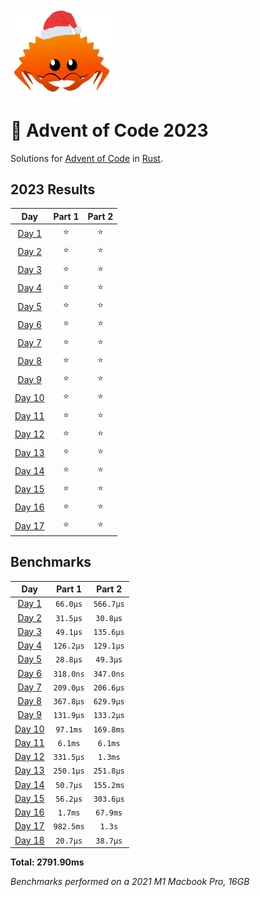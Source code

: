 <img src="./.assets/christmas_ferris.png" width="164">

# 🎄 Advent of Code 2023

Solutions for [Advent of Code](https://adventofcode.com/) in [Rust](https://www.rust-lang.org/).

<!--- advent_readme_stars table --->
## 2023 Results

| Day | Part 1 | Part 2 |
| :---: | :---: | :---: |
| [Day 1](https://adventofcode.com/2023/day/1) | ⭐ | ⭐ |
| [Day 2](https://adventofcode.com/2023/day/2) | ⭐ | ⭐ |
| [Day 3](https://adventofcode.com/2023/day/3) | ⭐ | ⭐ |
| [Day 4](https://adventofcode.com/2023/day/4) | ⭐ | ⭐ |
| [Day 5](https://adventofcode.com/2023/day/5) | ⭐ | ⭐ |
| [Day 6](https://adventofcode.com/2023/day/6) | ⭐ | ⭐ |
| [Day 7](https://adventofcode.com/2023/day/7) | ⭐ | ⭐ |
| [Day 8](https://adventofcode.com/2023/day/8) | ⭐ | ⭐ |
| [Day 9](https://adventofcode.com/2023/day/9) | ⭐ | ⭐ |
| [Day 10](https://adventofcode.com/2023/day/10) | ⭐ | ⭐ |
| [Day 11](https://adventofcode.com/2023/day/11) | ⭐ | ⭐ |
| [Day 12](https://adventofcode.com/2023/day/12) | ⭐ | ⭐ |
| [Day 13](https://adventofcode.com/2023/day/13) | ⭐ | ⭐ |
| [Day 14](https://adventofcode.com/2023/day/14) | ⭐ | ⭐ |
| [Day 15](https://adventofcode.com/2023/day/15) | ⭐ | ⭐ |
| [Day 16](https://adventofcode.com/2023/day/16) | ⭐ | ⭐ |
| [Day 17](https://adventofcode.com/2023/day/17) | ⭐ | ⭐ |
<!--- advent_readme_stars table --->

<!--- benchmarking table --->
## Benchmarks

| Day | Part 1 | Part 2 |
| :---: | :---: | :---:  |
| [Day 1](./src/bin/01.rs) | `66.0µs` | `566.7µs` |
| [Day 2](./src/bin/02.rs) | `31.5µs` | `30.8µs` |
| [Day 3](./src/bin/03.rs) | `49.1µs` | `135.6µs` |
| [Day 4](./src/bin/04.rs) | `126.2µs` | `129.1µs` |
| [Day 5](./src/bin/05.rs) | `28.8µs` | `49.3µs` |
| [Day 6](./src/bin/06.rs) | `318.0ns` | `347.0ns` |
| [Day 7](./src/bin/07.rs) | `209.0µs` | `206.6µs` |
| [Day 8](./src/bin/08.rs) | `367.8µs` | `629.9µs` |
| [Day 9](./src/bin/09.rs) | `131.9µs` | `133.2µs` |
| [Day 10](./src/bin/10.rs) | `97.1ms` | `169.8ms` |
| [Day 11](./src/bin/11.rs) | `6.1ms` | `6.1ms` |
| [Day 12](./src/bin/12.rs) | `331.5µs` | `1.3ms` |
| [Day 13](./src/bin/13.rs) | `250.1µs` | `251.8µs` |
| [Day 14](./src/bin/14.rs) | `50.7µs` | `155.2ms` |
| [Day 15](./src/bin/15.rs) | `56.2µs` | `303.6µs` |
| [Day 16](./src/bin/16.rs) | `1.7ms` | `67.9ms` |
| [Day 17](./src/bin/17.rs) | `982.5ms` | `1.3s` |
| [Day 18](./src/bin/18.rs) | `20.7µs` | `38.7µs` |

**Total: 2791.90ms**
<!--- benchmarking table --->
*Benchmarks performed on a 2021 M1 Macbook Pro, 16GB*
